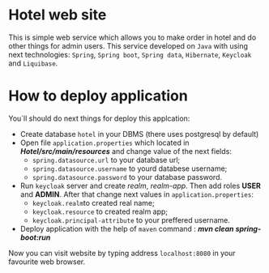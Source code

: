 # Hotel web site

This is simple web service which allows you to make order in hotel and do other things for admin users. This service developed on `Java` with using next technologies: `Spring`, `Spring boot`, `Spring data`, `Hibernate`, `Keycloak` and `Liquibase`.

# How to deploy application

You`ll should do next things for deploy this applcation:

  - Create database `hotel` in your DBMS (there uses postgresql by default)
  - Open file `application.properties` which located in ___Hotel/src/main/resources___ and change value of the next fields:
    - `spring.datasource.url` to your database url;
    - `spring.datasource.username` to yourd databese username;
    - `spring.datasource.password` to your database password.
  - Run `keycloak` server and create _realm_, _realm-app_. Then add roles __USER__ and __ADMIN__. After that change next values in `application.properties`:
    - `keycloak.realm`to created real name;
    - `keycloak.resource` to created realm app;
    - `keycloak.principal-attribute` to your preffered username.
  - Deploy application with the help of `maven` command : ___mvn clean spring-boot:run___
 
Now you can visit website by typing address `localhost:8080` in your favourite web browser.

